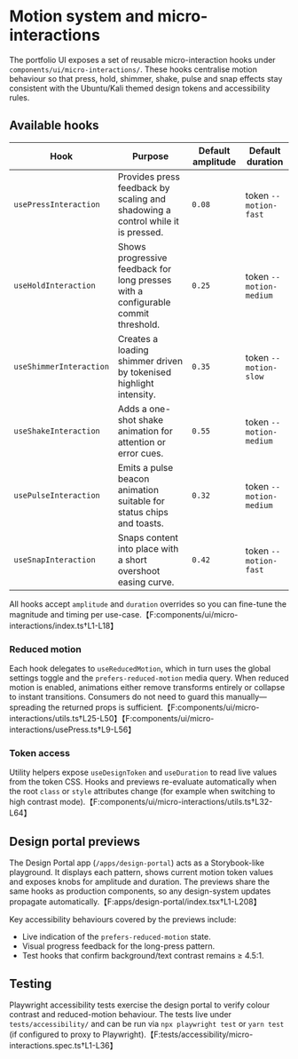 # Motion system and micro-interactions

The portfolio UI exposes a set of reusable micro-interaction hooks under
`components/ui/micro-interactions/`. These hooks centralise motion behaviour so that
press, hold, shimmer, shake, pulse and snap effects stay consistent with the
Ubuntu/Kali themed design tokens and accessibility rules.

## Available hooks

| Hook | Purpose | Default amplitude | Default duration |
| ---- | ------- | ----------------- | ---------------- |
| `usePressInteraction` | Provides press feedback by scaling and shadowing a control while it is pressed. | `0.08` | token `--motion-fast` |
| `useHoldInteraction` | Shows progressive feedback for long presses with a configurable commit threshold. | `0.25` | token `--motion-medium` |
| `useShimmerInteraction` | Creates a loading shimmer driven by tokenised highlight intensity. | `0.35` | token `--motion-slow` |
| `useShakeInteraction` | Adds a one-shot shake animation for attention or error cues. | `0.55` | token `--motion-medium` |
| `usePulseInteraction` | Emits a pulse beacon animation suitable for status chips and toasts. | `0.32` | token `--motion-medium` |
| `useSnapInteraction` | Snaps content into place with a short overshoot easing curve. | `0.42` | token `--motion-fast` |

All hooks accept `amplitude` and `duration` overrides so you can fine-tune the
magnitude and timing per use-case.【F:components/ui/micro-interactions/index.ts†L1-L18】

### Reduced motion

Each hook delegates to `useReducedMotion`, which in turn uses the global
settings toggle and the `prefers-reduced-motion` media query. When reduced
motion is enabled, animations either remove transforms entirely or collapse to
instant transitions. Consumers do not need to guard this manually—spreading the
returned props is sufficient.【F:components/ui/micro-interactions/utils.ts†L25-L50】【F:components/ui/micro-interactions/usePress.ts†L9-L56】

### Token access

Utility helpers expose `useDesignToken` and `useDuration` to read live values
from the token CSS. Hooks and previews re-evaluate automatically when the root
`class` or `style` attributes change (for example when switching to high
contrast mode).【F:components/ui/micro-interactions/utils.ts†L32-L64】

## Design portal previews

The Design Portal app (`/apps/design-portal`) acts as a Storybook-like
playground. It displays each pattern, shows current motion token values and
exposes knobs for amplitude and duration. The previews share the same hooks as
production components, so any design-system updates propagate automatically.【F:apps/design-portal/index.tsx†L1-L208】

Key accessibility behaviours covered by the previews include:

- Live indication of the `prefers-reduced-motion` state.
- Visual progress feedback for the long-press pattern.
- Test hooks that confirm background/text contrast remains ≥ 4.5:1.

## Testing

Playwright accessibility tests exercise the design portal to verify colour
contrast and reduced-motion behaviour. The tests live under
`tests/accessibility/` and can be run via `npx playwright test` or `yarn test`
(if configured to proxy to Playwright).【F:tests/accessibility/micro-interactions.spec.ts†L1-L36】
